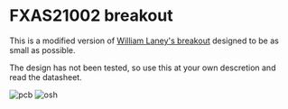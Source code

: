 # FXAS21002 breakout

This is a modified version of [William Laney's breakout](https://github.com/WLaney/FXAS21002-gyro-PCB) designed to be as small as possible.

The design has not been tested, so use this at your own descretion and read the datasheet.

![pcb](pcb.png)
![osh](osh.png)
